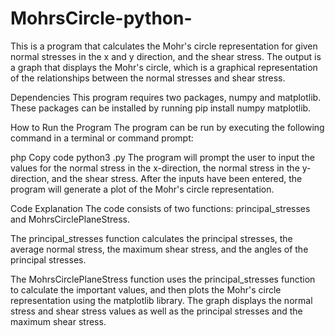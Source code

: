 # MohrsCircle-python-

This is a program that calculates the Mohr's circle representation for given normal stresses in the x and y direction, and the shear stress. The output is a graph that displays the Mohr's circle, which is a graphical representation of the relationships between the normal stresses and shear stress.

Dependencies
This program requires two packages, numpy and matplotlib. These packages can be installed by running pip install numpy matplotlib.

How to Run the Program
The program can be run by executing the following command in a terminal or command prompt:

php
Copy code
python3 <filename>.py
The program will prompt the user to input the values for the normal stress in the x-direction, the normal stress in the y-direction, and the shear stress. After the inputs have been entered, the program will generate a plot of the Mohr's circle representation.

Code Explanation
The code consists of two functions: principal_stresses and MohrsCirclePlaneStress.

The principal_stresses function calculates the principal stresses, the average normal stress, the maximum shear stress, and the angles of the principal stresses.

The MohrsCirclePlaneStress function uses the principal_stresses function to calculate the important values, and then plots the Mohr's circle representation using the matplotlib library. The graph displays the normal stress and shear stress values as well as the principal stresses and the maximum shear stress.